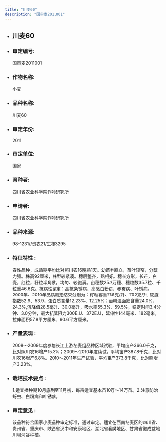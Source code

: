 ```yaml
---
title: "川麦60"
description: "国审麦2011001"
---
```

* ## 川麦60
* ###  审定编号:  
   国审麦2011001

*  ### 作物名称:  
   小麦

*   ###  品种名称: 
    川麦60

*   ### 审定年份: 
    2011

*   ### 审定单位:  
    国家

*   ### 育种者:  
    四川省农业科学院作物研究所

*   ### 申请者:  
    四川省农业科学院作物研究所

*   ### 品种来源:  
    98-1231//贵农21/生核3295

*   ### 特征特性 : 
    春性品种，成熟期平均比对照川农16晚熟1天。幼苗半直立，苗叶较窄，分蘖力强。株高92厘米，株型较紧凑。穗层整齐，熟相好。穗长方形，长芒，白壳，红粒，籽粒半角质，均匀、较饱满。亩穗数25.2万穗、穗粒数35.7粒、千粒重46.6克。抗病性鉴定：高抗条锈病，高感白粉病、赤霉病、叶锈病。2009年、2010年品质测定结果分别为：籽粒容重786克/升、792克/升, 硬度指数52.9、53.9，蛋白质含量12.23%、12.25%；面粉湿面筋含量24.0%、24.3%,沉降值28.5毫升、30.0毫升，吸水率55.3%、59.5%，稳定时间3.4分钟、3.0分钟，最大抗延阻力300E.U、372E.U，延伸性144毫米、182毫米，拉伸面积57.8平方厘米、90.6平方厘米。 

*   ### 产量表现 : 
    2008～2009年度参加长江上游冬麦组品种区域试验，平均亩产366.0千克，比对照川农16增产15.3%；2009～2010年度续试，平均亩产387.8千克，比对川农16增产6.8%。2010～2011年生产试验，平均亩产373.8千克，比对照增产3.23%。

*   ### 栽培技术要点 : 
    1.适宜播种期10月底到至11月初，每亩适宜基本苗10万～14万苗。2.注意防治蚜虫、白粉病和叶锈病。

*   ### 审定意见 : 
    该品种符合国家小麦品种审定标准，通过审定。适宜在西南冬麦区的四川省、贵州省、重庆市、陕西省汉中和安康地区、湖北省襄樊地区、甘肃省徽成盆地川坝河谷种植。
